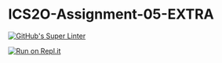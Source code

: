 # ICS2O-Assignment-05-EXTRA

[![GitHub's Super Linter](https://github.com/jaejun-lee06/ICS2O-Assignment-05-EXTRA/workflows/GitHub's%20Super%20Linter/badge.svg)](https://github.com/jaejun-lee06/ICS2O-Assignment-05-EXTRA/actions)

[![Run on Repl.it](https://repl.it/badge/github/jaejun-lee06/ICS2O-Assignment-05-EXTRA)](https://repl.it/github/jaejun-lee06/ICS2O-Assignment-05-EXTRA)
